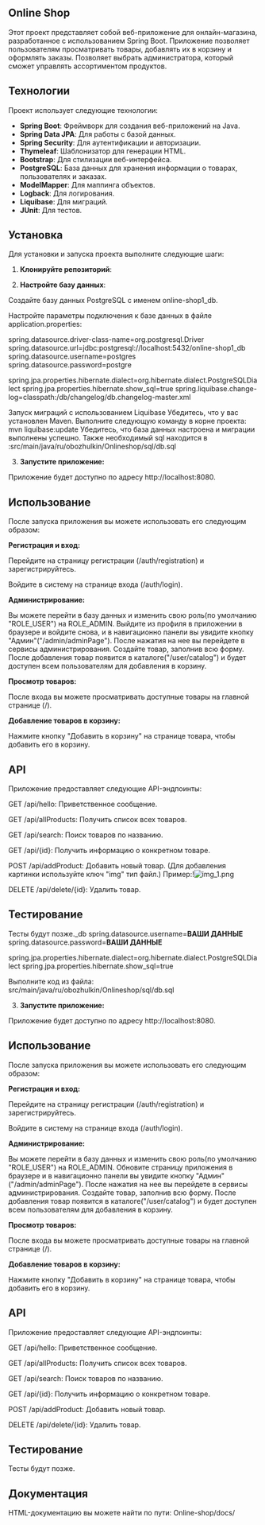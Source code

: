 ## Online Shop

Этот проект представляет собой веб-приложение для онлайн-магазина, разработанное с использованием Spring Boot. Приложение позволяет пользователям просматривать товары, добавлять их в корзину и оформлять заказы. Позволяет выбрать администратора, который сможет управлять ассортиментом продуктов.

## Технологии

Проект использует следующие технологии:

- **Spring Boot**: Фреймворк для создания веб-приложений на Java.
- **Spring Data JPA**: Для работы с базой данных.
- **Spring Security**: Для аутентификации и авторизации.
- **Thymeleaf**: Шаблонизатор для генерации HTML.
- **Bootstrap**: Для стилизации веб-интерфейса.
- **PostgreSQL**: База данных для хранения информации о товарах, пользователях и заказах.
- **ModelMapper**: Для маппинга объектов.
- **Logback**: Для логирования.
- **Liquibase**: Для миграций.
- **JUnit**: Для тестов.

## Установка

Для установки и запуска проекта выполните следующие шаги:

1. **Клонируйте репозиторий**:

2. **Настройте базу данных**:

Создайте базу данных PostgreSQL с именем online-shop1_db.

Настройте параметры подключения к базе данных в файле application.properties:

spring.datasource.driver-class-name=org.postgresql.Driver
spring.datasource.url=jdbc:postgresql://localhost:5432/online-shop1_db
spring.datasource.username=postgres
spring.datasource.password=postgre

spring.jpa.properties.hibernate.dialect=org.hibernate.dialect.PostgreSQLDialect
spring.jpa.properties.hibernate.show_sql=true
spring.liquibase.change-log=classpath:/db/changelog/db.changelog-master.xml

Запуск миграций с использованием Liquibase
Убедитесь, что у вас установлен Maven.
Выполните следующую команду в корне проекта:
mvn liquibase:update
Убедитесь, что база данных настроена и миграции выполнены успешно.
Также необходимый sql находится в :src/main/java/ru/obozhulkin/Onlineshop/sql/db.sql

3. **Запустите приложение:**

Приложение будет доступно по адресу http://localhost:8080.

## Использование

После запуска приложения вы можете использовать его следующим образом:

**Регистрация и вход:**

Перейдите на страницу регистрации (/auth/registration) и зарегистрируйтесь.

Войдите в систему на странице входа (/auth/login).

**Администрирование:**

Вы можете перейти в базу данных и изменить свою роль(по умолчанию "ROLE_USER") на ROLE_ADMIN. Выйдите из профиля в приложении в браузере и войдите снова, и в навигационно панели вы увидите кнопку "Админ"("/admin/adminPage"). После нажатия на нее вы перейдете в сервисы администрирования.
Создайте товар, заполнив всю форму. После добавления товар появится в каталоге("/user/catalog") и будет доступен всем пользователям для добавления в корзину.

**Просмотр товаров:**

После входа вы можете просматривать доступные товары на главной странице (/).

**Добавление товаров в корзину:**

Нажмите кнопку "Добавить в корзину" на странице товара, чтобы добавить его в корзину.



## API
Приложение предоставляет следующие API-эндпоинты:

GET /api/hello: Приветственное сообщение.

GET /api/allProducts: Получить список всех товаров.

GET /api/search: Поиск товаров по названию.

GET /api/{id}: Получить информацию о конкретном товаре.

POST /api/addProduct: Добавить новый товар. (Для добавления картинки используйте ключ "img" тип файл.)
Пример:!![img_1.png](img_1.png)

DELETE /api/delete/{id}: Удалить товар. 

## Тестирование
Тесты будут позже._db
spring.datasource.username=**ВАШИ ДАННЫЕ**
spring.datasource.password=**ВАШИ ДАННЫЕ**

spring.jpa.properties.hibernate.dialect=org.hibernate.dialect.PostgreSQLDialect
spring.jpa.properties.hibernate.show_sql=true

Выполните код из файла: src/main/java/ru/obozhulkin/Onlineshop/sql/db.sql

3. **Запустите приложение:**

Приложение будет доступно по адресу http://localhost:8080.

## Использование

После запуска приложения вы можете использовать его следующим образом:

**Регистрация и вход:**

Перейдите на страницу регистрации (/auth/registration) и зарегистрируйтесь.

Войдите в систему на странице входа (/auth/login).

**Администрирование:**

Вы можете перейти в базу данных и изменить свою роль(по умолчанию "ROLE_USER") на ROLE_ADMIN. Обновите страницу приложения в браузере и в навигационно панели вы увидите кнопку "Админ"("/admin/adminPage"). После нажатия на нее вы перейдете в сервисы администрирования. 
Создайте товар, заполнив всю форму. После добавления товар появится в каталоге("/user/catalog") и будет доступен всем пользователям для добавления в корзину.

**Просмотр товаров:**

После входа вы можете просматривать доступные товары на главной странице (/).

**Добавление товаров в корзину:**

Нажмите кнопку "Добавить в корзину" на странице товара, чтобы добавить его в корзину.



## API
Приложение предоставляет следующие API-эндпоинты:

GET /api/hello: Приветственное сообщение.

GET /api/allProducts: Получить список всех товаров.

GET /api/search: Поиск товаров по названию.

GET /api/{id}: Получить информацию о конкретном товаре.

POST /api/addProduct: Добавить новый товар.

DELETE /api/delete/{id}: Удалить товар.

## Тестирование
Тесты будут позже.

## Документация
HTML-документацию вы можете найти по пути: Online-shop/docs/
